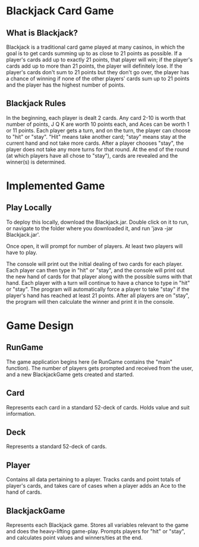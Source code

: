 Blackjack Card Game
===========
## What is Blackjack?
Blackjack is a traditional card game played at many casinos, in which the goal is to get cards summing up to as close to 21 points as possible. If a player's cards add up to exactly 21 points, that player will win; if the player's cards add up to more than 21 points, the player will definitely lose. If the player's cards don't sum to 21 points but they don't go over, the player has a chance of winning if none of the other players' cards sum up to 21 points and the player has the highest number of points.

## Blackjack Rules
In the beginning, each player is dealt 2 cards. Any card 2-10 is worth that number of points, J Q K are worth 10 points each, and Aces can be worth 1 or 11 points. Each player gets a turn, and on the turn, the player can choose to "hit" or "stay". "Hit" means take another card; "stay" means stay at the current hand and not take more cards. After a player chooses "stay", the player does not take any more turns for that round. At the end of the round (at which players have all chose to "stay"), cards are revealed and the winner(s) is determined.

Implemented Game
===========
## Play Locally
To deploy this locally, download the Blackjack.jar. Double click on it to run, or navigate to the folder where you downloaded it, and run 'java -jar Blackjack.jar'. <br>

Once open, it will prompt for number of players. At least two players will have to play. <br>

The console will print out the initial dealing of two cards for each player. Each player can then type in "hit" or "stay", and the console will print out the new hand of cards for that player along with the possible sums with that hand. Each player with a turn will continue to have a chance to type in "hit" or "stay". The program will automatically force a player to take "stay" if the player's hand has reached at least 21 points. After all players are on "stay", the program will then calculate the winner and print it in the console.

Game Design
===========
## RunGame
The game application begins here (ie RunGame contains the "main" function). The number of players gets prompted and received from the user, and a new BlackjackGame gets created and started.

## Card
Represents each card in a standard 52-deck of cards. Holds value and suit information.

## Deck
Represents a standard 52-deck of cards.

## Player
Contains all data pertaining to a player. Tracks cards and point totals of player's cards, and takes care of cases when a player adds an Ace to the hand of cards.

## BlackjackGame
Represents each Blackjack game. Stores all variables relevant to the game and does the heavy-lifting game-play. Prompts players for "hit" or "stay", and calculates point values and winners/ties at the end.
